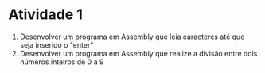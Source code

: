 # Atividade 1

<ol>
    <li>Desenvolver um programa em Assembly que leia caracteres até que seja inserido o "enter"</li>
    <li>Desenvolver um programa em Assembly que realize a divisão entre dois números inteiros de 0 a 9</li>
</ol>